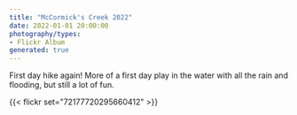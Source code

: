 ```yaml
---
title: "McCormick's Creek 2022"
date: 2022-01-01 20:00:00
photography/types:
- Flickr Album
generated: true
---
```

First day hike again! More of a first day play in the water with all the rain and flooding, but still a lot of fun.

{{< flickr set="72177720295660412" >}}
